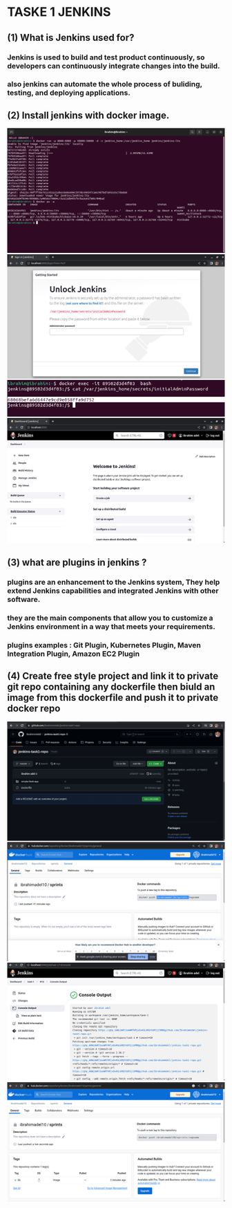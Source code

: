 # TASKE 1 JENKINS

## (1) What is Jenkins used for?
### Jenkins is used to build and test product continuously, so developers can continuously integrate changes into the build.
### also jenkins can automate the whole process of buliding, testing, and deploying applications.

## (2) Install jenkins with docker image.
![](https://github.com/IbrahimmAdel/DevOps_Bootcamp/blob/main/jenkins/task%201/screenshots/1.1.png)
![](https://github.com/IbrahimmAdel/DevOps_Bootcamp/blob/main/jenkins/task%201/screenshots/1.2.png)
![](https://github.com/IbrahimmAdel/DevOps_Bootcamp/blob/main/jenkins/task%201/screenshots/1.3.png)
![](https://github.com/IbrahimmAdel/DevOps_Bootcamp/blob/main/jenkins/task%201/screenshots/1.4.png)

## (3) what are plugins in jenkins ?
### plugins are an enhancement to the Jenkins system, They help extend Jenkins capabilities and integrated Jenkins with other software.
### they are the main components that allow you to customize a Jenkins environment in a way that meets your requirements.
### plugins examples : Git Plugin, Kubernetes Plugin, Maven Integration Plugin, Amazon EC2 Plugin

## (4) Create free style project and link it to private git repo containing any dockerfile then biuld an image from this dockerfile and push it to private docker repo 
![](https://github.com/IbrahimmAdel/DevOps_Bootcamp/blob/main/jenkins/task%201/screenshots/2.1.png)
![](https://github.com/IbrahimmAdel/DevOps_Bootcamp/blob/main/jenkins/task%201/screenshots/2.2.png)
![](https://github.com/IbrahimmAdel/DevOps_Bootcamp/blob/main/jenkins/task%201/screenshots/2.3.png)
![](https://github.com/IbrahimmAdel/DevOps_Bootcamp/blob/main/jenkins/task%201/screenshots/2.4.png)

